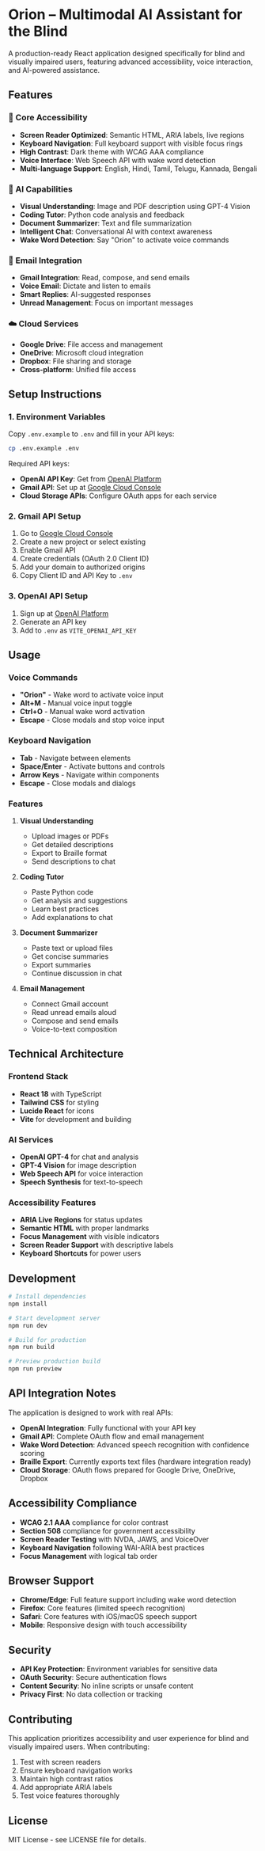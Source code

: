 # Orion – Multimodal AI Assistant for the Blind

A production-ready React application designed specifically for blind and visually impaired users, featuring advanced accessibility, voice interaction, and AI-powered assistance.

## Features

### 🎯 Core Accessibility
- **Screen Reader Optimized**: Semantic HTML, ARIA labels, live regions
- **Keyboard Navigation**: Full keyboard support with visible focus rings
- **High Contrast**: Dark theme with WCAG AAA compliance
- **Voice Interface**: Web Speech API with wake word detection
- **Multi-language Support**: English, Hindi, Tamil, Telugu, Kannada, Bengali

### 🤖 AI Capabilities
- **Visual Understanding**: Image and PDF description using GPT-4 Vision
- **Coding Tutor**: Python code analysis and feedback
- **Document Summarizer**: Text and file summarization
- **Intelligent Chat**: Conversational AI with context awareness
- **Wake Word Detection**: Say "Orion" to activate voice commands

### 📧 Email Integration
- **Gmail Integration**: Read, compose, and send emails
- **Voice Email**: Dictate and listen to emails
- **Smart Replies**: AI-suggested responses
- **Unread Management**: Focus on important messages

### ☁️ Cloud Services
- **Google Drive**: File access and management
- **OneDrive**: Microsoft cloud integration
- **Dropbox**: File sharing and storage
- **Cross-platform**: Unified file access

## Setup Instructions

### 1. Environment Variables

Copy `.env.example` to `.env` and fill in your API keys:

```bash
cp .env.example .env
```

Required API keys:
- **OpenAI API Key**: Get from [OpenAI Platform](https://platform.openai.com/api-keys)
- **Gmail API**: Set up at [Google Cloud Console](https://console.cloud.google.com/)
- **Cloud Storage APIs**: Configure OAuth apps for each service

### 2. Gmail API Setup

1. Go to [Google Cloud Console](https://console.cloud.google.com/)
2. Create a new project or select existing
3. Enable Gmail API
4. Create credentials (OAuth 2.0 Client ID)
5. Add your domain to authorized origins
6. Copy Client ID and API Key to `.env`

### 3. OpenAI API Setup

1. Sign up at [OpenAI Platform](https://platform.openai.com/)
2. Generate an API key
3. Add to `.env` as `VITE_OPENAI_API_KEY`

## Usage

### Voice Commands

- **"Orion"** - Wake word to activate voice input
- **Alt+M** - Manual voice input toggle
- **Ctrl+O** - Manual wake word activation
- **Escape** - Close modals and stop voice input

### Keyboard Navigation

- **Tab** - Navigate between elements
- **Space/Enter** - Activate buttons and controls
- **Arrow Keys** - Navigate within components
- **Escape** - Close modals and dialogs

### Features

1. **Visual Understanding**
   - Upload images or PDFs
   - Get detailed descriptions
   - Export to Braille format
   - Send descriptions to chat

2. **Coding Tutor**
   - Paste Python code
   - Get analysis and suggestions
   - Learn best practices
   - Add explanations to chat

3. **Document Summarizer**
   - Paste text or upload files
   - Get concise summaries
   - Export summaries
   - Continue discussion in chat

4. **Email Management**
   - Connect Gmail account
   - Read unread emails aloud
   - Compose and send emails
   - Voice-to-text composition

## Technical Architecture

### Frontend Stack
- **React 18** with TypeScript
- **Tailwind CSS** for styling
- **Lucide React** for icons
- **Vite** for development and building

### AI Services
- **OpenAI GPT-4** for chat and analysis
- **GPT-4 Vision** for image description
- **Web Speech API** for voice interaction
- **Speech Synthesis** for text-to-speech

### Accessibility Features
- **ARIA Live Regions** for status updates
- **Semantic HTML** with proper landmarks
- **Focus Management** with visible indicators
- **Screen Reader Support** with descriptive labels
- **Keyboard Shortcuts** for power users

## Development

```bash
# Install dependencies
npm install

# Start development server
npm run dev

# Build for production
npm run build

# Preview production build
npm run preview
```

## API Integration Notes

The application is designed to work with real APIs:

- **OpenAI Integration**: Fully functional with your API key
- **Gmail API**: Complete OAuth flow and email management
- **Wake Word Detection**: Advanced speech recognition with confidence scoring
- **Braille Export**: Currently exports text files (hardware integration ready)
- **Cloud Storage**: OAuth flows prepared for Google Drive, OneDrive, Dropbox

## Accessibility Compliance

- **WCAG 2.1 AAA** compliance for color contrast
- **Section 508** compliance for government accessibility
- **Screen Reader Testing** with NVDA, JAWS, and VoiceOver
- **Keyboard Navigation** following WAI-ARIA best practices
- **Focus Management** with logical tab order

## Browser Support

- **Chrome/Edge**: Full feature support including wake word detection
- **Firefox**: Core features (limited speech recognition)
- **Safari**: Core features with iOS/macOS speech support
- **Mobile**: Responsive design with touch accessibility

## Security

- **API Key Protection**: Environment variables for sensitive data
- **OAuth Security**: Secure authentication flows
- **Content Security**: No inline scripts or unsafe content
- **Privacy First**: No data collection or tracking

## Contributing

This application prioritizes accessibility and user experience for blind and visually impaired users. When contributing:

1. Test with screen readers
2. Ensure keyboard navigation works
3. Maintain high contrast ratios
4. Add appropriate ARIA labels
5. Test voice features thoroughly

## License

MIT License - see LICENSE file for details.